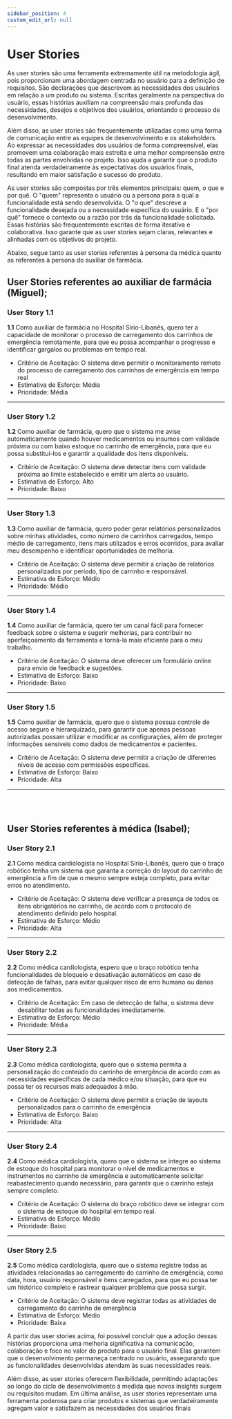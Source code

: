 ```yaml
---
sidebar_position: 4
custom_edit_url: null
---
```


# User Stories

As user stories são uma ferramenta extremamente útil na metodologia ágil, pois proporcionam uma abordagem centrada no usuário para a definição de requisitos. São declarações que descrevem as necessidades dos usuários em relação a um produto ou sistema. Escritas geralmente na perspectiva do usuário, essas histórias auxiliam na compreensão mais profunda das necessidades, desejos e objetivos dos usuários, orientando o processo de desenvolvimento.


Além disso, as user stories são frequentemente utilizadas como uma forma de comunicação entre as equipes de desenvolvimento e os stakeholders. Ao expressar as necessidades dos usuários de forma compreensível, elas promovem uma colaboração mais estreita e uma melhor compreensão entre todas as partes envolvidas no projeto. Isso ajuda a garantir que o produto final atenda verdadeiramente às expectativas dos usuários finais, resultando em maior satisfação e sucesso do produto.

As user stories são compostas por três elementos principais: quem, o que e por quê. O "quem" representa o usuário ou a persona para a qual a funcionalidade está sendo desenvolvida. O "o que" descreve a funcionalidade desejada ou a necessidade específica do usuário. E o "por quê" fornece o contexto ou a razão por trás da funcionalidade solicitada. Essas histórias são frequentemente escritas de forma iterativa e colaborativa. Isso garante que as user stories sejam claras, relevantes e alinhadas com os objetivos do projeto.

Abaixo, segue tanto as user stories referentes à persona da médica quanto as referentes à persona do auxiliar de farmácia.

## User Stories referentes ao auxiliar de farmácia (Miguel);

### User Story 1.1

**1.1** Como auxiliar de farmácia no Hospital Sírio-Libanês, quero ter a capacidade de monitorar o processo de carregamento dos carrinhos de emergência remotamente, para que eu possa acompanhar o progresso e identificar gargalos ou problemas em tempo real.
   - Critério de Aceitação: O sistema deve permitir o monitoramento remoto do processo de carregamento dos carrinhos de emergência em tempo real
   - Estimativa de Esforço: Média
   - Prioridade: Média
---

### User Story 1.2

**1.2** Como auxiliar de farmácia, quero que o sistema me avise automaticamente quando houver medicamentos ou insumos com validade próxima ou com baixo estoque no carrinho de emergência, para que eu possa substituí-los e garantir a qualidade dos itens disponíveis.
   - Critério de Aceitação: O sistema deve detectar itens com validade próxima ao limite estabelecido e emitir um alerta ao usuário.
   - Estimativa de Esforço: Alto
   - Prioridade: Baixo
---

### User Story 1.3

**1.3** Como auxiliar de farmácia, quero poder gerar relatórios personalizados sobre minhas atividades, como número de carrinhos carregados, tempo médio de carregamento, itens mais utilizados e erros ocorridos, para avaliar meu desempenho e identificar oportunidades de melhoria.
   - Critério de Aceitação: O sistema deve permitir a criação de relatórios personalizados por período, tipo de carrinho e responsável.
   - Estimativa de Esforço: Médio
   - Prioridade: Médio
---

### User Story 1.4

**1.4** Como auxiliar de farmácia, quero ter um canal fácil para fornecer feedback sobre o sistema e sugerir melhorias, para contribuir no aperfeiçoamento da ferramenta e torná-la mais eficiente para o meu trabalho.
   - Critério de Aceitação: O sistema deve oferecer um formulário online para envio de feedback e sugestões.
   - Estimativa de Esforço: Baixo
   - Prioridade: Baixo
---

### User Story 1.5

**1.5** Como auxiliar de farmácia, quero que o sistema possua controle de acesso seguro e hierarquizado, para garantir que apenas pessoas autorizadas possam utilizar e modificar as configurações, além de proteger informações sensíveis como dados de medicamentos e pacientes.
   - Critério de Aceitação: O sistema deve permitir a criação de diferentes níveis de acesso com permissões específicas.
   - Estimativa de Esforço: Baixo
   - Prioridade: Alta
   ---

<br></br>


## User Stories referentes à médica (Isabel);

### User Story 2.1

**2.1** Como médica cardiologista no Hospital Sírio-Libanês, quero que o braço robótico tenha um sistema que garanta a correção do layout do carrinho de emergência a fim de que o mesmo sempre esteja completo, para evitar erros no atendimento.
   - Critério de Aceitação: O sistema deve verificar a presença de todos os itens obrigatórios no carrinho, de acordo com o protocolo de atendimento definido pelo hospital.
   - Estimativa de Esforço: Médio
   - Prioridade: Alta
---

### User Story 2.2

**2.2** Como médica cardiologista, espero que o braço robótico tenha funcionalidades de bloqueio e desativação automáticos em caso de detecção de falhas, para evitar qualquer risco de erro humano ou danos aos medicamentos.
   - Critério de Aceitação: Em caso de detecção de falha, o sistema deve desabilitar todas as funcionalidades imediatamente.
   - Estimativa de Esforço: Médio
   - Prioridade: Média
---

### User Story 2.3

**2.3** Como médica cardiologista, quero que o sistema permita a personalização do conteúdo do carrinho de emergência de acordo com as necessidades específicas de cada médico e/ou situação, para que eu possa ter os recursos mais adequados à mão.
   - Critério de Aceitação: O sistema deve permitir a criação de layouts personalizados para o carrinho de emergência
   - Estimativa de Esforço: Baixo
   - Prioridade: Alta
---

### User Story 2.4

**2.4** Como médica cardiologista, quero que o sistema se integre ao sistema de estoque do hospital para monitorar o nível de medicamentos e instrumentos no carrinho de emergência e automaticamente solicitar reabastecimento quando necessário, para garantir que o carrinho esteja sempre completo.
   - Critério de Aceitação: O sistema do braço robótico deve se integrar com o sistema de estoque do hospital em tempo real.
   - Estimativa de Esforço: Médio
   - Prioridade: Baixo
---

### User Story 2.5

**2.5** Como médica cardiologista, quero que o sistema registre todas as atividades relacionadas ao carregamento do carrinho de emergência, como data, hora, usuário responsável e itens carregados, para que eu possa ter um histórico completo e rastrear qualquer problema que possa surgir.
   - Critério de Aceitação: O sistema deve registrar todas as atividades de carregamento do carrinho de emergência
   - Estimativa de Esforço: Médio
   - Prioridade: Baixa


A partir das user stories acima, foi possível concluir que a adoção dessas histórias proporciona uma melhoria significativa na comunicação, colaboração e foco no valor do produto para o usuário final. Elas garantem que o desenvolvimento permaneça centrado no usuário, assegurando que as funcionalidades desenvolvidas atendam às suas necessidades reais.

Além disso, as user stories oferecem flexibilidade, permitindo adaptações ao longo do ciclo de desenvolvimento à medida que novos insights surgem ou requisitos mudam. Em última análise, as user stories representam uma ferramenta poderosa para criar produtos e sistemas que verdadeiramente agregam valor e satisfazem as necessidades dos usuários finais